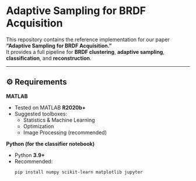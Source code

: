 # Adaptive Sampling for BRDF Acquisition 

This repository contains the reference implementation for our paper  
**“Adaptive Sampling for BRDF Acquisition.”**  
It provides a full pipeline for **BRDF clustering**, **adaptive sampling**, **classification**, and **reconstruction**.

---

## ⚙️ Requirements

**MATLAB**
- Tested on MATLAB **R2020b+**
- Suggested toolboxes:
  - Statistics & Machine Learning
  - Optimization
  - Image Processing (recommended)

**Python (for the classifier notebook)**
- Python **3.9+**
- Recommended:
  ```bash
  pip install numpy scikit-learn matplotlib jupyter
